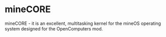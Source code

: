 # mineCORE
mineCORE - it is an excellent, multitasking kernel for the mineOS operating system designed for the OpenComputers mod.
